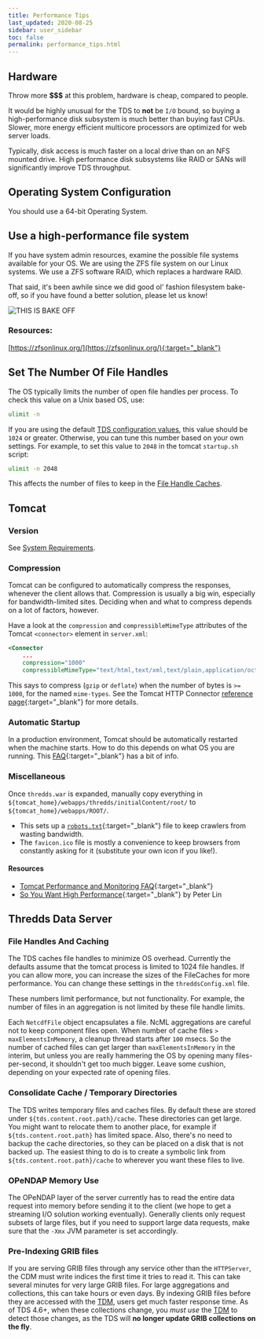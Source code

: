 ```yaml
---
title: Performance Tips
last_updated: 2020-08-25
sidebar: user_sidebar
toc: false
permalink: performance_tips.html
---
```


## Hardware

Throw more **$$$** at this problem, hardware is cheap, compared to people.

It would be highly unusual for the TDS to **not** be `I/O` bound, so buying a high-performance disk subsystem is much better than buying fast CPUs.
Slower, more energy efficient multicore processors are optimized for web server loads.

Typically, disk access is much faster on a local drive than on an NFS mounted drive.
High performance disk subsystems like RAID or SANs will significantly improve TDS throughput.

## Operating System Configuration

You should use a 64-bit Operating System.

## Use a high-performance file system

If you have system admin resources, examine the possible file systems available for your OS. 
We are using the ZFS file system on our Linux systems.
We use a ZFS software RAID, which replaces a hardware RAID.

That said, it's been awhile since we did good ol' fashion filesystem bake-off, so if you have found a better solution, please let us know! 

<img src="https://www.mememaker.net/api/bucket?path=static/img/memes/full/2014/Jul/22/13/this-is-bake-off.jpg" alt="THIS IS BAKE OFF">

### Resources:
[https://zfsonlinux.org/](https://zfsonlinux.org/){:target="_blank"}

## Set The Number Of File Handles

The OS typically limits the number of open file handles per process.
To check this value on a Unix based OS, use:

~~~bash
ulimit -n 
~~~

If you are using the default [TDS configuration values](tds_config_ref.html#netcdffile-objects), this value should be `1024` or greater. 
Otherwise, you can tune this number based on your own settings.
For example, to set this value to `2048` in the tomcat `startup.sh` script:

~~~bash
ulimit -n 2048
~~~

This affects the number of files to keep in the [File Handle Caches](#file-handles-and-caching).

## Tomcat

### Version

See [System Requirements](install_java_tomcat.html#system-requirements).

### Compression

Tomcat can be configured to automatically compress the responses, whenever the client allows that.
Compression is usually a big win, especially for bandwidth-limited sites.
Deciding when and what to compress depends on a lot of factors, however.

Have a look at the `compression` and `compressibleMimeType` attributes of the Tomcat `<connector>` element in `server.xml`:

~~~xml
<Connector 
    ...
    compression="1000"
    compressibleMimeType="text/html,text/xml,text/plain,application/octet-stream" />
~~~

This says to compress (`gzip` or `deflate`) when the number of bytes is `>= 1000`, for the named `mime-types`.
See the Tomcat HTTP Connector [reference page](https://tomcat.apache.org/tomcat-8.5-doc/config/http.html){:target="_blank"} for more details.

### Automatic Startup

In a production environment, Tomcat should be automatically restarted when the machine starts.
How to do this depends on what OS you are running. 
This [FAQ](https://cwiki.apache.org/confluence/display/tomcat/HowTo#HowTo-HowdoIinstallTomcatasaserviceunderUnix?){:target="_blank"} has a bit of info.

### Miscellaneous

Once `thredds.war` is expanded, manually copy everything in `${tomcat_home}/webapps/thredds/initialContent/root/` to `${tomcat_home}/webapps/ROOT/`.

* This sets up a [`robots.txt`](https://www.robotstxt.org/){:target="_blank"} file to keep crawlers from wasting bandwidth.
* The `favicon.ico` file is mostly a convenience to keep browsers from constantly asking for it (substitute your own icon if you like!).

#### Resources
- [Tomcat Performance and Monitoring FAQ](https://cwiki.apache.org/confluence/display/TOMCAT/Performance+and+Monitoring){:target="_blank"}
- [So You Want High Performance](https://tomcat.apache.org/articles/performance.pdf){:target="_blank"} by Peter Lin

## Thredds Data Server

### File Handles And Caching

The TDS caches file handles to minimize OS overhead.
Currently the defaults assume that the tomcat process is limited to 1024 file handles.
If you can allow more, you can increase the sizes of the FileCaches for more performance.
You can change these settings in the `threddsConfig.xml` file.

These numbers limit performance, but not functionality.
For example, the number of files in an aggregation is not limited by these file handle limits.

Each `NetcdfFile` object encapsulates a file.
NcML aggregations are careful not to keep component files open.
When number of cache files `> maxElementsInMemory`, a cleanup thread starts after `100` msecs. 
So the number of cached files can get larger than `maxElementsInMemory` in the interim, but unless you are really hammering the OS by opening many files-per-second, it shouldn't get too much bigger.
Leave some cushion, depending on your expected rate of opening files.

### Consolidate Cache / Temporary Directories

The TDS writes temporary files and caches files.
By default these are stored under `${tds.content.root.path}/cache`. These
 directories can get large. You might want to relocate them to another place, for example if `${tds.content.root.path}` has limited space.
 Also, there's no need to backup the cache directories, so they can be placed on a disk that is not backed up.
 The easiest thing to do is to create a symbolic link from `${tds.content.root.path}/cache` to wherever you want these files to live.

### OPeNDAP Memory Use

The OPeNDAP layer of the server currently has to read the entire data request into memory before sending it to the client (we hope to get a streaming I/O solution working eventually). 
Generally clients only request subsets of large files, but if you need to support large data requests, make sure that the `-Xmx` JVM parameter is set accordingly.

### Pre-Indexing GRIB files

If you are serving GRIB files through any service other than the `HTTPServer`, the CDM must write indices the first time it tries to read it.
This can take several minutes for very large GRIB files.
For large aggregations and collections, this can take hours or even days.
By indexing GRIB files before they are accessed with the [TDM](tdm_ref.html), users get much faster response time.
As of TDS 4.6+, when these collections change, you _must use_ the [TDM](tdm_ref.html) to detect those changes, as the TDS will **no longer update GRIB collections on the fly**.

